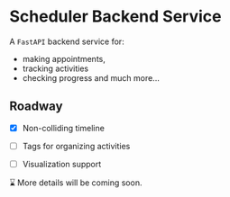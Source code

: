 # Scheduler Backend Service

A `FastAPI` backend service for:
- making appointments, 
- tracking activities
- checking progress and much more... 


## Roadway 
- [X] Non-colliding timeline
- [ ] Tags for organizing activities
- [ ] Visualization support


⌛ More details will be coming soon. 